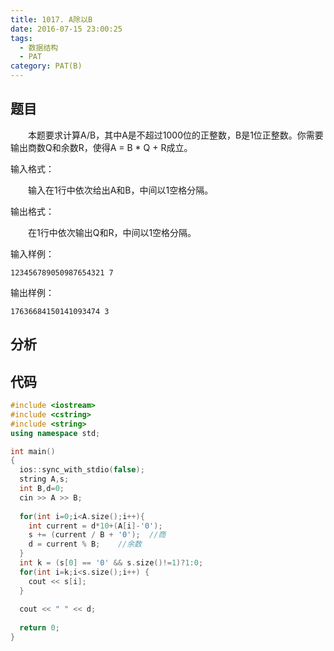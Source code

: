 ```yaml
---
title: 1017. A除以B
date: 2016-07-15 23:00:25
tags: 
  - 数据结构
  - PAT
category: PAT(B)
---
```


题目
---
&emsp;&emsp;本题要求计算A/B，其中A是不超过1000位的正整数，B是1位正整数。你需要输出商数Q和余数R，使得A = B * Q + R成立。

输入格式：

&emsp;&emsp;输入在1行中依次给出A和B，中间以1空格分隔。

输出格式：

&emsp;&emsp;在1行中依次输出Q和R，中间以1空格分隔。
<!-- more -->
输入样例：

	123456789050987654321 7
输出样例：

	17636684150141093474 3


分析
---

代码
---
```C++
#include <iostream>
#include <cstring>
#include <string>
using namespace std;

int main()
{
  ios::sync_with_stdio(false);
  string A,s;
  int B,d=0;
  cin >> A >> B;
  
  for(int i=0;i<A.size();i++){
    int current = d*10+(A[i]-'0');
    s += (current / B + '0');  //商 
    d = current % B;    //余数 
  }
  int k = (s[0] == '0' && s.size()!=1)?1:0;
  for(int i=k;i<s.size();i++) {
    cout << s[i];
  }
  
  cout << " " << d;
  
  return 0;
} 
```